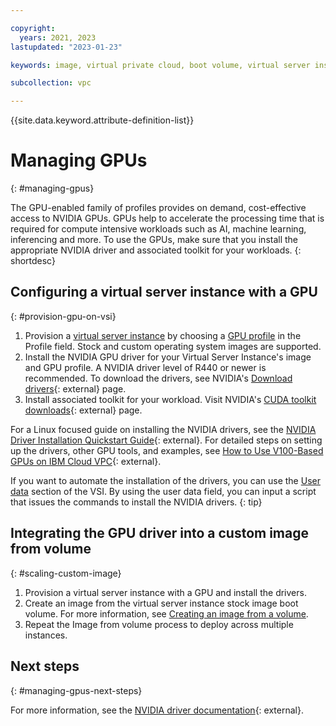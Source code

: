```yaml
---

copyright:
  years: 2021, 2023
lastupdated: "2023-01-23"

keywords: image, virtual private cloud, boot volume, virtual server instance, instance, gpu, graphics processing unit, set up gpu

subcollection: vpc

---
```


{{site.data.keyword.attribute-definition-list}}

# Managing GPUs
{: #managing-gpus}

The GPU-enabled family of profiles provides on demand, cost-effective access to NVIDIA GPUs. GPUs help to accelerate the processing time that is required for compute intensive workloads such as AI, machine learning, inferencing and more. To use the GPUs, make sure that you install the appropriate NVIDIA driver and associated toolkit for your workloads.
{: shortdesc}


## Configuring a virtual server instance with a GPU
{: #provision-gpu-on-vsi}

1. Provision a [virtual server instance](/docs/vpc?topic=vpc-creating-virtual-servers) by choosing a [GPU profile](/docs/vpc?topic=vpc-profiles&interface=ui#gpu) in the Profile field. Stock and custom operating system images are supported.
2. Install the NVIDIA GPU driver for your Virtual Server Instance's image and GPU profile. A NVIDIA driver level of R440 or newer is recommended. To download the drivers, see NVIDIA's [Download drivers](https://www.nvidia.com/Download/index.aspx?lang=en-us){: external} page.
3. Install associated toolkit for your workload. Visit NVIDIA's [CUDA toolkit downloads](https://developer.nvidia.com/cuda-downloads){: external} page.

For a Linux focused guide on installing the NVIDIA drivers, see the [NVIDIA Driver Installation Quickstart Guide](https://docs.nvidia.com/datacenter/tesla/tesla-installation-notes/index.html){: external}. For detailed steps on setting up the drivers, other GPU tools, and examples, see [How to Use V100-Based GPUs on IBM Cloud VPC](https://www.ibm.com/cloud/blog/how-to-use-v100-based-gpus-on-ibm-cloud-vpc){: external}.

If you want to automate the installation of the drivers, you can use the [User data](/docs/vpc?topic=vpc-user-data) section of the VSI. By using the user data field, you can input a script that issues the commands to install the NVIDIA drivers.
{: tip}

## Integrating the GPU driver into a custom image from volume
{: #scaling-custom-image}

1. Provision a virtual server instance with a GPU and install the drivers.
2. Create an image from the virtual server instance stock image boot volume. For more information, see [Creating an image from a volume](/docs/vpc?topic=vpc-create-ifv&interface=ui).
3. Repeat the Image from volume process to deploy across multiple instances.

## Next steps
{: #managing-gpus-next-steps}

For more information, see the [NVIDIA driver documentation](https://docs.nvidia.com/datacenter/tesla/index.html){: external}.
